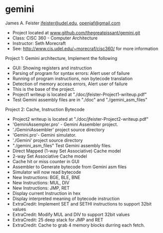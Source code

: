 gemini
======

James A. Feister jfeister@udel.edu, openjaf@gmail.com
- Project located at www.github.com/thegreatpissant/gemini.git
- Class: CISC 360 - Computer Architecture
- Instructor: Seth Morecraft
- See: http://www.cis.udel.edu/~morecraf/cisc360/ for more information

Project 1: Gemini architecture, Implement the following
 * GUI: Showing registers and instruction
 * Parsing of program for syntax errors: Alert user of failure
 * Running of program instructions, non bytecode translation
 * Detection of memory access errors, Alert user of failure
 * This is the base of the project.
 * Project1 writeup is located at "./doc/jfeister-Project1-writeup.pdf"
 * Test Gemini assembly files are in "./doc" and "./gemini_asm_files"

Project 2: Cache, Instruction Bytecode
 - Project2 writeup is located at "./doc/jfeister-Project2-writeup.pdf"
 - 'GeminiAssempler.pro' - Gemini Assembler project.
 - './GeminiAssembler' project source directory
 - 'Gemini.pro'- Gemini simulator.
 - './Gemini' project source directory
 - "./gemini_asm_files" Test Gemini assembly files.
 - Direct Mapped (1-way Set Associative) Cache model
 - 2-way Set Associative Cache model
 - Cache hit or miss counter in GUI
 - Assembler to Generate bytecode from Gemini asm files
 - Simulator will now read bytecode
 - New Instructions: BGE, BLE, BNE
 - New Instructions: MUL, DIV
 - New Instructions: JMP, RET
 - Display current Instruction in hex
 - Display interpreted meaning of bytecode instruction
 - ExtraCredit: Implement SET and SETHI instructions to support 32bit values
 - ExtraCredit: Modify MUL and DIV to support 32bit values
 - ExtraCredit: 25 deep stack for JMP and RET
 - ExtraCredit: Cache to grab 4 memory blocks durring each fetch.

